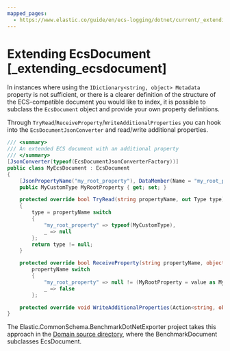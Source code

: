 ```yaml
---
mapped_pages:
  - https://www.elastic.co/guide/en/ecs-logging/dotnet/current/_extending_ecsdocument.html
---
```


# Extending EcsDocument [_extending_ecsdocument]

In instances where using the `IDictionary<string, object> Metadata` property is not sufficient, or there is a clearer definition of the structure of the ECS-compatible document you would like to index, it is possible to subclass the `EcsDocument` object and provide your own property definitions.

Through `TryRead`/`ReceiveProperty`/`WriteAdditionalProperties` you can hook into the `EcsDocumentJsonConverter` and read/write additional properties.

```csharp
/// <summary>
/// An extended ECS document with an additional property
/// </summary>
[JsonConverter(typeof(EcsDocumentJsonConverterFactory))]
public class MyEcsDocument : EcsDocument
{
	[JsonPropertyName("my_root_property"), DataMember(Name = "my_root_property")]
	public MyCustomType MyRootProperty { get; set; }

	protected override bool TryRead(string propertyName, out Type type)
	{
		type = propertyName switch
		{
			"my_root_property" => typeof(MyCustomType),
			_ => null
		};
		return type != null;
	}

	protected override bool ReceiveProperty(string propertyName, object value) =>
		propertyName switch
		{
			"my_root_property" => null != (MyRootProperty = value as MyCustomType),
			_ => false
		};

	protected override void WriteAdditionalProperties(Action<string, object> write) => write("my_root_property", MyCustomType);
}
```

The Elastic.CommonSchema.BenchmarkDotNetExporter project takes this approach in the [Domain source directory](https://github.com/elastic/ecs-dotnet/tree/main/src/Elastic.CommonSchema.BenchmarkDotNetExporter), where the BenchmarkDocument subclasses EcsDocument.

